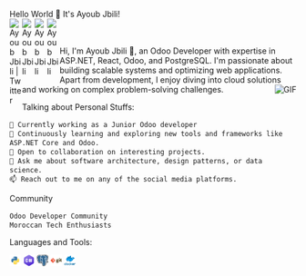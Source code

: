 Hello World 👋 It's Ayoub Jbili!
<br/> <a href="https://twitter.com/your-twitter-handle"> <img align="left" alt="Ayoub Jbili | Twitter" width="22px" src="https://cdn.jsdelivr.net/npm/simple-icons@v3/icons/twitter.svg" /> </a> <a href="https://www.linkedin.com/in/ayoub-jbili/"> <img align="left" alt="Ayoub Jbili" width="22px" src="https://cdn.jsdelivr.net/npm/simple-icons@v3/icons/linkedin.svg" /> </a> <a href="https://medium.com/@your-medium-handle"> <img align="left" alt="Ayoub Jbili" width="22px" src="https://cdn.jsdelivr.net/npm/simple-icons@v3/icons/medium.svg" /> </a> <a href="https://www.instagram.com/your-instagram-handle/"> <img align="left" alt="Ayoub Jbili" width="22px" src="https://cdn.jsdelivr.net/npm/simple-icons@v3/icons/instagram.svg" /> </a> <br /> <br />

Hi, I'm Ayoub Jbili 🙌, an Odoo Developer with expertise in ASP.NET, React, Odoo, and PostgreSQL. I'm passionate about building scalable systems and optimizing web applications. Apart from development, I enjoy diving into cloud solutions and working on complex problem-solving challenges.
<img align="right" alt="GIF" src="https://media.giphy.com/media/USV0ym3bVWQJJmNu3N/giphy.gif" />

Talking about Personal Stuffs:

    🔭 Currently working as a Junior Odoo developer
    🌱 Continuously learning and exploring new tools and frameworks like ASP.NET Core and Odoo.
    👯 Open to collaboration on interesting projects.
    💬 Ask me about software architecture, design patterns, or data science.
    📫 Reach out to me on any of the social media platforms.

Community

    Odoo Developer Community
    Moroccan Tech Enthusiasts

Languages and Tools:

<code><img height="20" src="https://raw.githubusercontent.com/github/explore/986db312df9a1e4dbb1fbd2f67bde43a3c144e55/topics/python/python.png"></code> <code><img height="20" src="https://raw.githubusercontent.com/github/explore/986db312df9a1e4dbb1fbd2f67bde43a3c144e55/topics/csharp/csharp.png"></code> <code><img height="20" src="https://raw.githubusercontent.com/github/explore/986db312df9a1e4dbb1fbd2f67bde43a3c144e55/topics/postgresql/postgresql.png"></code> <code><img height="20" src="https://raw.githubusercontent.com/github/explore/986db312df9a1e4dbb1fbd2f67bde43a3c144e55/topics/git/git.png"></code> <code><img height="20" src="https://raw.githubusercontent.com/github/explore/986db312df9a1e4dbb1fbd2f67bde43a3c144e55/topics/docker/docker.png"></code>
